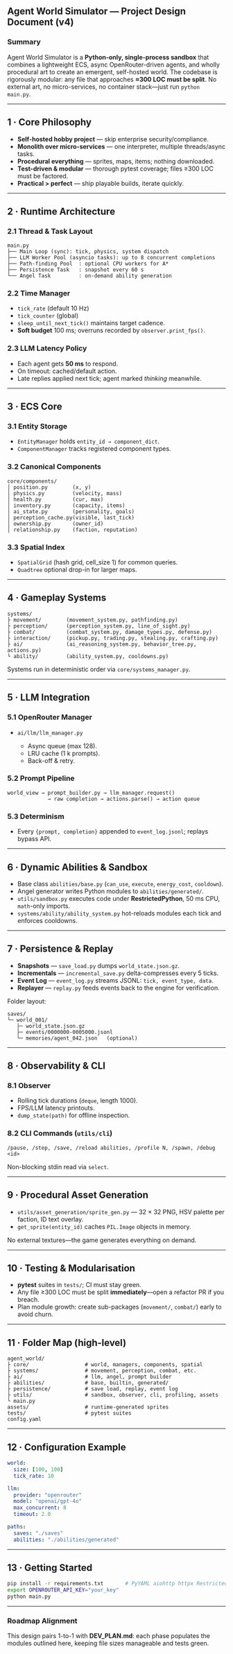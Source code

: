 ## Agent World Simulator — Project Design Document (v4)

### Summary

Agent World Simulator is a **Python-only, single-process sandbox** that combines a lightweight ECS, async OpenRouter-driven agents, and wholly procedural art to create an emergent, self-hosted world. The codebase is rigorously modular: any file that approaches **≈300 LOC must be split**. No external art, no micro-services, no container stack—just run `python main.py`.

---

## 1 · Core Philosophy

* **Self-hosted hobby project** — skip enterprise security/compliance.
* **Monolith over micro-services** — one interpreter, multiple threads/async tasks.
* **Procedural everything** — sprites, maps, items; nothing downloaded.
* **Test-driven & modular** — thorough pytest coverage; files ≥300 LOC must be factored.
* **Practical > perfect** — ship playable builds, iterate quickly.

---

## 2 · Runtime Architecture

### 2.1 Thread & Task Layout

```
main.py
├── Main Loop (sync): tick, physics, system dispatch
├── LLM Worker Pool (asyncio tasks): up to 8 concurrent completions
├── Path-finding Pool  : optional CPU workers for A*
├── Persistence Task   : snapshot every 60 s
└── Angel Task         : on-demand ability generation
```

### 2.2 Time Manager

* `tick_rate` (default 10 Hz)
* `tick_counter` (global)
* `sleep_until_next_tick()` maintains target cadence.
* **Soft budget** 100 ms; overruns recorded by `observer.print_fps()`.

### 2.3 LLM Latency Policy

* Each agent gets **50 ms** to respond.
* On timeout: cached/default action.
* Late replies applied next tick; agent marked *thinking* meanwhile.

---

## 3 · ECS Core

### 3.1 Entity Storage

* `EntityManager` holds `entity_id → component_dict`.
* `ComponentManager` tracks registered component types.

### 3.2 Canonical Components

```
core/components/
│ position.py        (x, y)
│ physics.py         (velocity, mass)
│ health.py          (cur, max)
│ inventory.py       (capacity, items)
│ ai_state.py        (personality, goals)
│ perception_cache.py(visible, last_tick)
│ ownership.py       (owner_id)
│ relationship.py    (faction, reputation)
```

### 3.3 Spatial Index

* `SpatialGrid` (hash grid, cell\_size 1) for common queries.
* `Quadtree` optional drop-in for larger maps.

---

## 4 · Gameplay Systems

```
systems/
├ movement/        (movement_system.py, pathfinding.py)
├ perception/      (perception_system.py, line_of_sight.py)
├ combat/          (combat_system.py, damage_types.py, defense.py)
├ interaction/     (pickup.py, trading.py, stealing.py, crafting.py)
├ ai/              (ai_reasoning_system.py, behavior_tree.py, actions.py)
└ ability/         (ability_system.py, cooldowns.py)
```

Systems run in deterministic order via `core/systems_manager.py`.

---

## 5 · LLM Integration

### 5.1 OpenRouter Manager

* `ai/llm/llm_manager.py`

  * Async queue (max 128).
  * LRU cache (1 k prompts).
  * Back-off & retry.

### 5.2 Prompt Pipeline

```
world_view → prompt_builder.py → llm_manager.request() 
             → raw completion → actions.parse() → action queue
```

### 5.3 Determinism

* Every `{prompt, completion}` appended to `event_log.jsonl`; replays bypass API.

---

## 6 · Dynamic Abilities & Sandbox

* Base class `abilities/base.py` (`can_use`, `execute`, `energy_cost`, `cooldown`).
* Angel generator writes Python modules to `abilities/generated/`.
* `utils/sandbox.py` executes code under **RestrictedPython**, 50 ms CPU, `math`-only imports.
* `systems/ability/ability_system.py` hot-reloads modules each tick and enforces cooldowns.

---

## 7 · Persistence & Replay

* **Snapshots** — `save_load.py` dumps `world_state.json.gz`.
* **Incrementals** — `incremental_save.py` delta-compresses every 5 ticks.
* **Event Log** — `event_log.py` streams JSONL: `tick, event_type, data`.
* **Replayer** — `replay.py` feeds events back to the engine for verification.

Folder layout:

```
saves/
└─ world_001/
   ├─ world_state.json.gz
   ├─ events/0000000-0005000.jsonl
   └─ memories/agent_042.json   (optional)
```

---

## 8 · Observability & CLI

### 8.1 Observer

* Rolling tick durations (`deque`, length 1000).
* FPS/LLM latency printouts.
* `dump_state(path)` for offline inspection.

### 8.2 CLI Commands (`utils/cli`)

```
/pause, /step, /save, /reload abilities, /profile N, /spawn, /debug <id>
```

Non-blocking stdin read via `select`.

---

## 9 · Procedural Asset Generation

* `utils/asset_generation/sprite_gen.py` — 32 × 32 PNG, HSV palette per faction, ID text overlay.
* `get_sprite(entity_id)` caches `PIL.Image` objects in memory.

No external textures—the game generates everything on demand.

---

## 10 · Testing & Modularisation

* **pytest** suites in `tests/`; CI must stay green.
* Any file ≥300 LOC must be split **immediately**—open a refactor PR if you breach.
* Plan module growth: create sub-packages (`movement/`, `combat/`) early to avoid churn.

---

## 11 · Folder Map (high-level)

```
agent_world/
├ core/                  # world, managers, components, spatial
├ systems/               # movement, perception, combat, etc.
├ ai/                    # llm, angel, prompt builder
├ abilities/             # base, builtin, generated/
├ persistence/           # save load, replay, event log
├ utils/                 # sandbox, observer, cli, profiling, assets
└ main.py
assets/                  # runtime-generated sprites
tests/                   # pytest suites
config.yaml
```

---

## 12 · Configuration Example

```yaml
world:
  size: [100, 100]
  tick_rate: 10

llm:
  provider: "openrouter"
  model: "openai/gpt-4o"
  max_concurrent: 8
  timeout: 2.0

paths:
  saves: "./saves"
  abilities: "./abilities/generated"
```

---

## 13 · Getting Started

```bash
pip install -r requirements.txt       # PyYAML aiohttp httpx RestrictedPython Pillow pytest openrouter-selector
export OPENROUTER_API_KEY="your_key"
python main.py
```

---

### Roadmap Alignment

This design pairs 1-to-1 with **DEV\_PLAN.md**: each phase populates the modules outlined here, keeping file sizes manageable and tests green.
